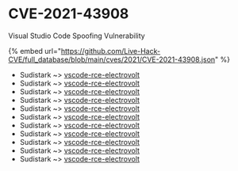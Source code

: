 # CVE-2021-43908

Visual Studio Code Spoofing Vulnerability

{% embed url="https://github.com/Live-Hack-CVE/full_database/blob/main/cves/2021/CVE-2021-43908.json" %}


* Sudistark ~> [vscode-rce-electrovolt](https://www.alice-snow.ru/2021/database/cve-2021-43908/vscode-rce-electrovolt-sudistark)
* Sudistark ~> [vscode-rce-electrovolt](https://www.alice-snow.ru/2021/database/cve-2021-43908/vscode-rce-electrovolt-sudistark)
* Sudistark ~> [vscode-rce-electrovolt](https://www.alice-snow.ru/2021/database/cve-2021-43908/vscode-rce-electrovolt-sudistark)
* Sudistark ~> [vscode-rce-electrovolt](https://www.alice-snow.ru/2021/database/cve-2021-43908/vscode-rce-electrovolt-sudistark)
* Sudistark ~> [vscode-rce-electrovolt](https://www.alice-snow.ru/2021/database/cve-2021-43908/vscode-rce-electrovolt-sudistark)
* Sudistark ~> [vscode-rce-electrovolt](https://www.alice-snow.ru/2021/database/cve-2021-43908/vscode-rce-electrovolt-sudistark)
* Sudistark ~> [vscode-rce-electrovolt](https://www.alice-snow.ru/2021/database/cve-2021-43908/vscode-rce-electrovolt-sudistark)
* Sudistark ~> [vscode-rce-electrovolt](https://www.alice-snow.ru/2021/database/cve-2021-43908/vscode-rce-electrovolt-sudistark)
* Sudistark ~> [vscode-rce-electrovolt](https://www.alice-snow.ru/2021/database/cve-2021-43908/vscode-rce-electrovolt-sudistark)
* Sudistark ~> [vscode-rce-electrovolt](https://www.alice-snow.ru/2021/database/cve-2021-43908/vscode-rce-electrovolt-sudistark)
* Sudistark ~> [vscode-rce-electrovolt](https://www.alice-snow.ru/2021/database/cve-2021-43908/vscode-rce-electrovolt-sudistark)